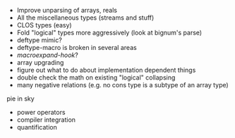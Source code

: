 * Improve unparsing of arrays, reals
* All the miscellaneous types (streams and stuff)
* CLOS types (easy)
* Fold "logical" types more aggressively (look at bignum's parse)
* deftype mimic?
* deftype-macro is broken in several areas
* *macroexpand-hook*?
* array upgrading
* figure out what to do about implementation dependent things
* double check the math on existing "logical" collapsing
* many negative relations
  (e.g. no cons type is a subtype of an array type)

pie in sky
* power operators
* compiler integration
* quantification
